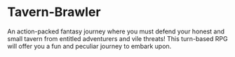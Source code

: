# Tavern-Brawler
An action-packed fantasy journey where you must defend your honest and small tavern from entitled adventurers and vile threats! This turn-based RPG will offer you a fun and peculiar journey to embark upon.
